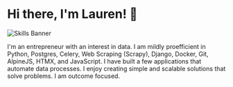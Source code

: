 # Hi there, I'm Lauren! 👋

![Skills Banner](https://i.ibb.co/YcHzWFh/Untitled-design-18.png)

I'm an entrepreneur with an interest in data. I am mildly proefficient in Python, Postgres, Celery, Web Scraping (Scrapy), Django, Docker, Git, AlpineJS, HTMX, and JavaScript. I have built a few applications that automate data processes. I enjoy creating simple and scalable solutions that solve problems. I am outcome focused.
